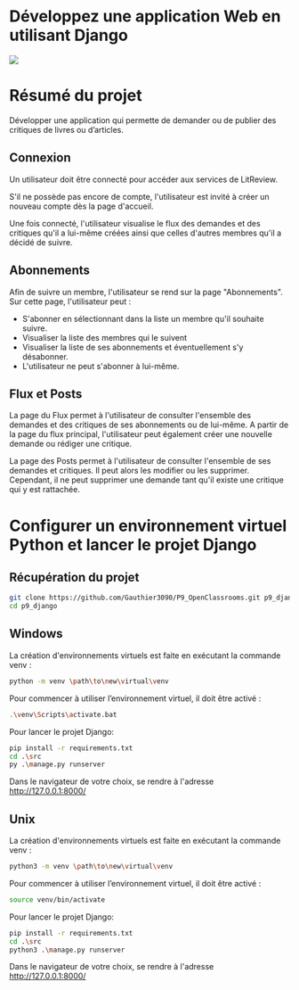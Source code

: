 # Développez une application Web en utilisant Django

![](https://camo.githubusercontent.com/7c691d06ed3e830244e052e43bb63780a25f0be9c7446cd4bea9f638dae92c99/68747470733a2f2f6f6e617465737465706f7572746f692e636f6d2f77702d636f6e74656e742f75706c6f6164732f323032302f30322f4c6f676f5f6f70656e636c617373726f6f6d735f6f6e617465737465706f7572746f692e6a7067)

# Résumé du projet

Développer une application qui permette de demander ou de publier des critiques de livres ou d’articles.

## Connexion
Un utilisateur doit être connecté pour accéder aux services de LitReview.

S'il ne possède pas encore de compte, l'utilisateur est invité à créer un nouveau compte dès la page d'accueil.

Une fois connecté, l'utilisateur visualise le flux des demandes et des critiques qu'il a lui-même créées ainsi que celles d'autres membres qu'il a décidé de suivre.

## Abonnements
Afin de suivre un membre, l'utilisateur se rend sur la page "Abonnements". Sur cette page, l'utilisateur peut :

- S'abonner en sélectionnant dans la liste un membre qu'il souhaite suivre.
- Visualiser la liste des membres qui le suivent
- Visualiser la liste de ses abonnements et éventuellement s'y désabonner.
- L'utilisateur ne peut s'abonner à lui-même.

## Flux et Posts
La page du Flux permet à l'utilisateur de consulter l'ensemble des demandes et des critiques de ses abonnements ou de lui-même. A partir de la page du flux principal, l'utilisateur peut également créer une nouvelle demande ou rédiger une critique.

La page des Posts permet à l'utilisateur de consulter l'ensemble de ses demandes et critiques. Il peut alors les modifier ou les supprimer. Cependant, il ne peut supprimer une demande tant qu'il existe une critique qui y est rattachée.

# Configurer un environnement virtuel Python et lancer le projet Django

## Récupération du projet

````Bash
git clone https://github.com/Gauthier3090/P9_OpenClassrooms.git p9_django
cd p9_django
````
## Windows

La création d'environnements virtuels est faite en exécutant la commande venv :

````Bash
python -m venv \path\to\new\virtual\venv
````

Pour commencer à utiliser l’environnement virtuel, il doit être activé :

````Bash
.\venv\Scripts\activate.bat
````

Pour lancer le projet Django:

````Bash
pip install -r requirements.txt
cd .\src
py .\manage.py runserver
````

Dans le navigateur de votre choix, se rendre à l'adresse http://127.0.0.1:8000/

## Unix

La création d'environnements virtuels est faite en exécutant la commande venv :

````Bash
python3 -m venv \path\to\new\virtual\venv
````

Pour commencer à utiliser l’environnement virtuel, il doit être activé :

````Bash
source venv/bin/activate
````

Pour lancer le projet Django:

````Bash
pip install -r requirements.txt
cd .\src
python3 .\manage.py runserver
````

Dans le navigateur de votre choix, se rendre à l'adresse http://127.0.0.1:8000/